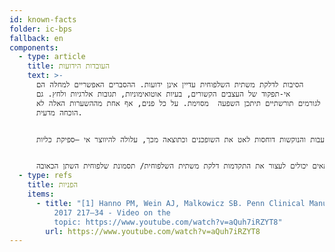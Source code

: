 ```yaml
---
id: known-facts
folder: ic-bps
fallback: en
components:
  - type: article
    title: העובדות הידועות
    text: >-
      הסיבות לדלקת משתית השלפוחית עדיין אינן ידועות. ההסברים האפשריים למחלה הם
      אי-תפקוד של העצבים הקשורים, בעיות אוטואימוניות, תגובות אלרגיות ולחץ. גם
      לגורמים תורשתיים תיתכן השפעה  מסוימת. על כל פנים, אף אחת מההשערות האלה לא
      הוכחה מדעית.


      המצב עצמו, מצד שני, מתואר היטב.[1] התסמינים קורים כתוצאה ממצב לקוי של הרירית של שלפוחית השתן והחלק העליון של השופכה. שכבת הריר השטחית הבריאה של הרירית אשר מכילה גלוקוזאמינוגליקן מונעת ממלחים, חומצות ותוצרים מטבוליים אחרים (אשר נוכחים בשתן באופן טבעי) להגיע לשכבות העמוקות של דפנות שלפוחית השתן ולגרות את קולטני הכאב התת-ריריים. במצב של דלקת משתית השלפוחית שכבת הגלוקולזאמינוגליקן נפגעת ואינה מאפשרת לרכיבים המתוארים לעיל להגיע לקולטני הכאב. כתוצאה מכך קורית דלקת סטרילית- שבה לא נוכחים חיידקים- והיא יכולה להגיע גם לשכבות העמוקות של דפנות שלפוחית השתן ומובילה להעלאה מוגברת של תאי התורן. התאים האלה מייצרים היסטמין, אשר מגביר את הכאב. הגירוי המתמשך מעלה את המספר של קולטני הכאב, מה שגורם לתסמינים להחריף. אם הדלקת נמשכת במשך שנים, חלקים אחרים של הרקמות המחברות נבנים לרקמה בצקתית, שגורמת לדפנות שלפוחית השתן לאבד את האלסטיות שלהן. בסוף התהליך הזה, יכולה להתפתח שלפוחית שתן למצב הסופי שלה (שלפוחית שתן נוקשה עם קיבולת נמוכה מאוד), מצב זה הוא בלתי הפיך. דפנות שלפוחי השתן העבות והנוקשות דוחסות לאט את השופכנים וכתוצאה מכך, עלולה להיווצר אי –ספיקת כליות.   


      מכיוון שהסיבה לאיבוד שכבת הגלוקוזאמינוגליקן אינה ידועה, חשוב למנוע את היווצרות דלקת משתית השלפוחית. יותר מכך, אין טיפול שיכול לרפא את המחלה הזו. אבחון מוקדם וטיפול מתאים יכולים לעצור את התקדמות דלקת משתית השלפוחית/ תסמונת שלפוחית השתן הכאובה.
  - type: refs
    title: הפניות
    items:
      - title: "[1] Hanno PM, Wein AJ, Malkowicz SB. Penn Clinical Manual of Urology
          2017 217–34 - Video on the
          topic: https://www.youtube.com/watch?v=aQuh7iRZYT8"
        url: https://www.youtube.com/watch?v=aQuh7iRZYT8
---
```

